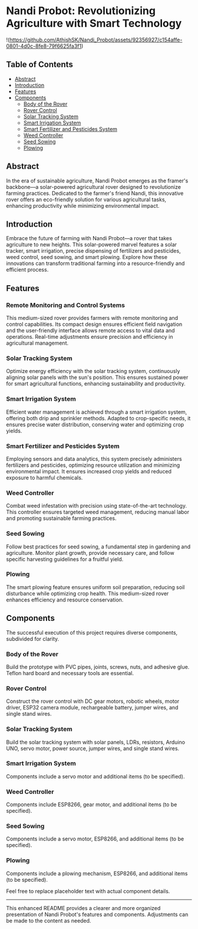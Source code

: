 # Nandi Probot: Revolutionizing Agriculture with Smart Technology

!(https://github.com/AthishSK/Nandi_Probot/assets/92356927/c154affe-0801-4d0c-8fe8-79f6625fa3f1)

## Table of Contents
- [Abstract](#abstract)
- [Introduction](#introduction)
- [Features](#features)
- [Components](#components)
  - [Body of the Rover](#body-of-the-rover)
  - [Rover Control](#rover-control)
  - [Solar Tracking System](#solar-tracking-system)
  - [Smart Irrigation System](#smart-irrigation-system)
  - [Smart Fertilizer and Pesticides System](#smart-fertilizer-and-pesticides-system)
  - [Weed Controller](#weed-controller)
  - [Seed Sowing](#seed-sowing)
  - [Plowing](#plowing)

## Abstract

In the era of sustainable agriculture, Nandi Probot emerges as the framer's backbone—a solar-powered agricultural rover designed to revolutionize farming practices. Dedicated to the farmer's friend Nandi, this innovative rover offers an eco-friendly solution for various agricultural tasks, enhancing productivity while minimizing environmental impact.

## Introduction

Embrace the future of farming with Nandi Probot—a rover that takes agriculture to new heights. This solar-powered marvel features a solar tracker, smart irrigation, precise dispensing of fertilizers and pesticides, weed control, seed sowing, and smart plowing. Explore how these innovations can transform traditional farming into a resource-friendly and efficient process.

## Features

### Remote Monitoring and Control Systems
This medium-sized rover provides farmers with remote monitoring and control capabilities. Its compact design ensures efficient field navigation and the user-friendly interface allows remote access to vital data and operations. Real-time adjustments ensure precision and efficiency in agricultural management.

### Solar Tracking System
Optimize energy efficiency with the solar tracking system, continuously aligning solar panels with the sun's position. This ensures sustained power for smart agricultural functions, enhancing sustainability and productivity.

### Smart Irrigation System
Efficient water management is achieved through a smart irrigation system, offering both drip and sprinkler methods. Adapted to crop-specific needs, it ensures precise water distribution, conserving water and optimizing crop yields.

### Smart Fertilizer and Pesticides System
Employing sensors and data analytics, this system precisely administers fertilizers and pesticides, optimizing resource utilization and minimizing environmental impact. It ensures increased crop yields and reduced exposure to harmful chemicals.

### Weed Controller
Combat weed infestation with precision using state-of-the-art technology. This controller ensures targeted weed management, reducing manual labor and promoting sustainable farming practices.

### Seed Sowing
Follow best practices for seed sowing, a fundamental step in gardening and agriculture. Monitor plant growth, provide necessary care, and follow specific harvesting guidelines for a fruitful yield.

### Plowing
The smart plowing feature ensures uniform soil preparation, reducing soil disturbance while optimizing crop health. This medium-sized rover enhances efficiency and resource conservation.

## Components

The successful execution of this project requires diverse components, subdivided for clarity.

### Body of the Rover
Build the prototype with PVC pipes, joints, screws, nuts, and adhesive glue. Teflon hard board and necessary tools are essential.

### Rover Control
Construct the rover control with DC gear motors, robotic wheels, motor driver, ESP32 camera module, rechargeable battery, jumper wires, and single stand wires.

### Solar Tracking System
Build the solar tracking system with solar panels, LDRs, resistors, Arduino UNO, servo motor, power source, jumper wires, and single stand wires.

### Smart Irrigation System
Components include a servo motor and additional items (to be specified).

### Weed Controller
Components include ESP8266, gear motor, and additional items (to be specified).

### Seed Sowing
Components include a servo motor, ESP8266, and additional items (to be specified).

### Plowing
Components include a plowing mechanism, ESP8266, and additional items (to be specified).

Feel free to replace placeholder text with actual component details.

---

This enhanced README provides a clearer and more organized presentation of Nandi Probot's features and components. Adjustments can be made to the content as needed.
